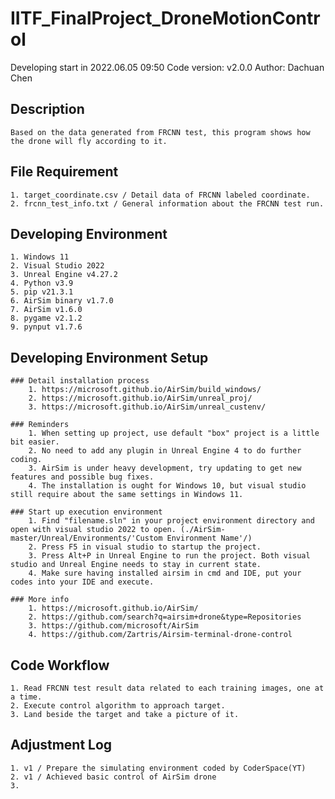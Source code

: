 # IITF_FinalProject_DroneMotionControl
Developing start in 2022.06.05 09:50
Code version: v2.0.0
Author: Dachuan Chen

## Description
    Based on the data generated from FRCNN test, this program shows how the drone will fly according to it.

## File Requirement
    1. target_coordinate.csv / Detail data of FRCNN labeled coordinate.
    2. frcnn_test_info.txt / General information about the FRCNN test run.

## Developing Environment
    1. Windows 11
    2. Visual Studio 2022
    3. Unreal Engine v4.27.2
    4. Python v3.9
    5. pip v21.3.1
    6. AirSim binary v1.7.0
    7. AirSim v1.6.0
    8. pygame v2.1.2
    9. pynput v1.7.6

## Developing Environment Setup
    ### Detail installation process
        1. https://microsoft.github.io/AirSim/build_windows/
        2. https://microsoft.github.io/AirSim/unreal_proj/
        3. https://microsoft.github.io/AirSim/unreal_custenv/

    ### Reminders
        1. When setting up project, use default "box" project is a little bit easier.
        2. No need to add any plugin in Unreal Engine 4 to do further coding.
        3. AirSim is under heavy development, try updating to get new features and possible bug fixes.
        4. The installation is ought for Windows 10, but visual studio still require about the same settings in Windows 11.

    ### Start up execution environment
        1. Find "filename.sln" in your project environment directory and open with visual studio 2022 to open. (./AirSim-master/Unreal/Environments/'Custom Environment Name'/)
        2. Press F5 in visual studio to startup the project.
        3. Press Alt+P in Unreal Engine to run the project. Both visual studio and Unreal Engine needs to stay in current state.
        4. Make sure having installed airsim in cmd and IDE, put your codes into your IDE and execute.

    ### More info
        1. https://microsoft.github.io/AirSim/
        2. https://github.com/search?q=airsim+drone&type=Repositories
        3. https://github.com/microsoft/AirSim
        4. https://github.com/Zartris/Airsim-terminal-drone-control

## Code Workflow
    1. Read FRCNN test result data related to each training images, one at a time.
    2. Execute control algorithm to approach target.
    3. Land beside the target and take a picture of it.

## Adjustment Log
    1. v1 / Prepare the simulating environment coded by CoderSpace(YT)
    2. v1 / Achieved basic control of AirSim drone
    3.

